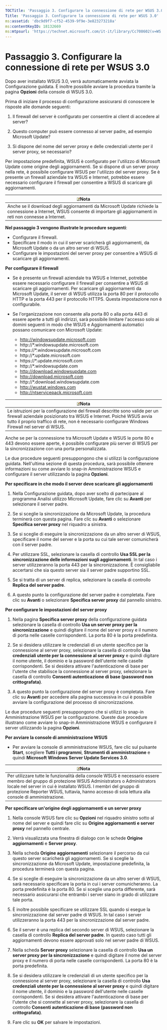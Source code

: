 ```yaml
---
TOCTitle: 'Passaggio 3. Configurare la connessione di rete per WSUS 3.0'
Title: 'Passaggio 3. Configurare la connessione di rete per WSUS 3.0'
ms:assetid: 'dbc9d9f7-cf52-4539-9f9e-3e823273218a'
ms:contentKeyID: 18132669
ms:mtpsurl: 'https://technet.microsoft.com/it-it/library/Cc708602(v=WS.10)'
---
```


Passaggio 3. Configurare la connessione di rete per WSUS 3.0
============================================================

Dopo aver installato WSUS 3.0, verrà automaticamente avviata la Configurazione guidata. È inoltre possibile avviare la procedura tramite la pagina **Opzioni** della console di WSUS 3.0.

Prima di iniziare il processo di configurazione assicurarsi di conoscere le risposte alle domande seguenti:

1. Il firewall del server è configurato per consentire ai client di accedere al server?

2. Questo computer può essere connesso al server padre, ad esempio Microsoft Update?

3. Si dispone del nome del server proxy e delle credenziali utente per il server proxy, se necessario?

Per impostazione predefinita, WSUS è configurato per l'utilizzo di Microsoft Update come origine degli aggiornamenti. Se si dispone di un server proxy nella rete, è possibile configurare WSUS per l'utilizzo del server proxy. Se è presente un firewall aziendale tra WSUS e Internet, potrebbe essere necessario configurare il firewall per consentire a WSUS di scaricare gli aggiornamenti.

| ![](images/Cc708602.note(WS.10).gif)Nota                                                                                                          |
|--------------------------------------------------------------------------------------------------------------------------------------------------------------------------------|
| Anche se il download degli aggiornamenti da Microsoft Update richiede la connessione a Internet, WSUS consente di importare gli aggiornamenti in reti non connesse a Internet. |

**Nel passaggio 3 vengono illustrate le procedure seguenti**:

-   Configurare il firewall.
-   Specificare il modo in cui il server scaricherà gli aggiornamenti, da Microsoft Update o da un altro server di WSUS.
-   Configurare le impostazioni del server proxy per consentire a WSUS di scaricare gli aggiornamenti.

**Per configurare il firewall**
-   Se è presente un firewall aziendale tra WSUS e Internet, potrebbe essere necessario configurare il firewall per consentire a WSUS di scaricare gli aggiornamenti. Per scaricare gli aggiornamenti da Microsoft Update, il server di WSUS utilizza la porta 80 per il protocollo HTTP e la porta 443 per il protocollo HTTPS. Questa impostazione non è configurabile.

-   Se l'organizzazione non consente alla porta 80 o alla porta 443 di essere aperte a tutti gli indirizzi, sarà possibile limitare l'accesso solo ai domini seguenti in modo che WSUS e Aggiornamenti automatici possano comunicare con Microsoft Update:

    -   http://windowsupdate.microsoft.com
    -   http://\*.windowsupdate.microsoft.com
    -   https://\*.windowsupdate.microsoft.com
    -   http://\*.update.microsoft.com
    -   https://\*.update.microsoft.com
    -   http://\*.windowsupdate.com
    -   http://download.windowsupdate.com
    -   http://download.microsoft.com
    -   http://\*.download.windowsupdate.com
    -   http://wustat.windows.com
    -   http://ntservicepack.microsoft.com

| ![](images/Cc708602.note(WS.10).gif)Nota                                                                                                                                                                                    |
|----------------------------------------------------------------------------------------------------------------------------------------------------------------------------------------------------------------------------------------------------------|
| Le istruzioni per la configurazione del firewall descritte sono valide per un firewall aziendale posizionato tra WSUS e Internet. Poiché WSUS avvia tutto il proprio traffico di rete, non è necessario configurare Windows Firewall nel server di WSUS. |

Anche se per la connessione tra Microsoft Update e WSUS le porte 80 e 443 devono essere aperte, è possibile configurare più server di WSUS per la sincronizzazione con una porta personalizzata.

Le due procedure seguenti presuppongono che si utilizzi la configurazione guidata. Nell'ultima sezione di questa procedura, sarà possibile ottenere informazioni su come avviare lo snap-in Amministrazione WSUS e configurare il server utilizzando la pagina **Opzioni**.

**Per specificare in che modo il server deve scaricare gli aggiornamenti**
1.  Nella Configurazione guidata, dopo aver scelto di partecipare al programma Analisi utilizzo Microsoft Update, fare clic su **Avanti** per selezionare il server padre.

2.  Se si sceglie la sincronizzazione da Microsoft Update, la procedura terminerà con questa pagina. Fare clic su **Avanti** o selezionare **Specifica server proxy** nel riquadro a sinistra.

3.  Se si sceglie di eseguire la sincronizzazione da un altro server di WSUS, specificare il nome del server e la porta su cui tale server comunicherà con il server padre.

4.  Per utilizzare SSL, selezionare la casella di controllo **Usa SSL per la sincronizzazione delle informazioni sugli aggiornamenti**. In tal caso i server utilizzeranno la porta 443 per la sincronizzazione. È consigliabile accertarsi che sia questo server sia il server padre supportino SSL.

5.  Se si tratta di un server di replica, selezionare la casella di controllo **Replica del server padre**.

6.  A questo punto la configurazione del server padre è completata. Fare clic su **Avanti** o selezionare **Specifica server proxy** dal pannello sinistro.

**Per configurare le impostazioni del server proxy**
1.  Nella pagina **Specifica server proxy** della configurazione guidata selezionare la casella di controllo **Usa un server proxy per la sincronizzazione** e quindi digitare il nome del server proxy e il numero di porta nelle caselle corrispondenti. La porta 80 è la porta predefinita.

2.  Se si desidera utilizzare le credenziali di un utente specifico per la connessione al server proxy, selezionare la casella di controllo **Usa credenziali utente per la connessione al server proxy** e quindi digitare il nome utente, il dominio e la password dell'utente nelle caselle corrispondenti. Se si desidera attivare l'autenticazione di base per l'utente che stabilisce la connessione al server proxy, selezionare la casella di controllo **Consenti autenticazione di base (password non crittografata)**.

3.  A questo punto la configurazione del server proxy è completata. Fare clic su **Avanti** per accedere alla pagina successiva in cui è possibile avviare la configurazione del processo di sincronizzazione.

Le due procedure seguenti presuppongono che si utilizzi lo snap-in Amministrazione WSUS per la configurazione. Queste due procedure illustrano come avviare lo snap-in Amministrazione WSUS e configurare il server utilizzando la pagina **Opzioni**.

**Per avviare la console di amministrazione WSUS**
-   Per avviare la console di amministrazione WSUS, fare clic sul pulsante **Start**, scegliere **Tutti i programmi**, **Strumenti di amministrazione** e quindi **Microsoft Windows Server Update Services 3.0**.

| ![](images/Cc708602.note(WS.10).gif)Nota                                                                                                                                                                                                                                                  |
|------------------------------------------------------------------------------------------------------------------------------------------------------------------------------------------------------------------------------------------------------------------------------------------------------------------------|
| Per utilizzare tutte le funzionalità della console WSUS è necessario essere membro del gruppo di protezione WSUS Administrators o Administrators locale nel server in cui è installato WSUS. I membri del gruppo di protezione Reporter WSUS, tuttavia, hanno accesso di sola lettura alla console di amministrazione. |

**Per specificare un'origine degli aggiornamenti e un server proxy**
1.  Nella console WSUS fare clic su **Opzioni** nel riquadro sinistro sotto al nome del server e quindi fare clic su **Origine aggiornamenti e server proxy** nel pannello centrale.

2.  Verrà visualizzata una finestra di dialogo con le schede **Origine aggiornamenti** e **Server proxy**.

3.  Nella scheda **Origine aggiornamenti** selezionare il percorso da cui questo server scaricherà gli aggiornamenti. Se si sceglie la sincronizzazione da Microsoft Update, impostazione predefinita, la procedura terminerà con questa pagina.

4.  Se si sceglie di eseguire la sincronizzazione da un altro server di WSUS, sarà necessario specificare la porta in cui i server comunicheranno. La porta predefinita è la porta 80. Se si sceglie una porta differente, sarà necessario assicurarsi che entrambi i server siano in grado di utilizzare tale porta.

5.  È inoltre possibile specificare se utilizzare SSL quando si esegue la sincronizzazione dal server padre di WSUS. In tal caso i server utilizzeranno la porta 443 per la sincronizzazione dal server padre.

6.  Se il server è una replica del secondo server di WSUS, selezionare la casella di controllo **Replica del server padre**. In questo caso tutti gli aggiornamenti devono essere approvati solo nel server padre di WSUS.

7.  Nella scheda **Server proxy** selezionare la casella di controllo **Usa un server proxy per la sincronizzazione** e quindi digitare il nome del server proxy e il numero di porta nelle caselle corrispondenti. La porta 80 è la porta predefinita.

8.  Se si desidera utilizzare le credenziali di un utente specifico per la connessione al server proxy, selezionare la casella di controllo **Usa credenziali utente per la connessione al server proxy** e quindi digitare il nome utente, il dominio e la password dell'utente nelle caselle corrispondenti. Se si desidera attivare l'autenticazione di base per l'utente che si connette al server proxy, selezionare la casella di controllo **Consenti autenticazione di base (password non crittografata)**.

9.  Fare clic su **OK** per salvare le impostazioni.
